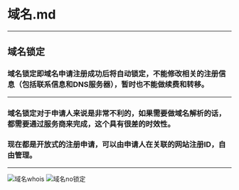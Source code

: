 # 域名.md

***

## 域名锁定

### 域名锁定即域名申请注册成功后将自动锁定，不能修改相关的注册信息（包括联系信息和DNS服务器），暂时也不能做续费和转移。

***
### 域名锁定对于申请人来说是非常不利的，如果需要做域名解析的话，都需要通过服务商来完成，这个具有很差的时效性。
### 现在都是开放式的注册申请，可以由申请人在关联的网站注册ID，自由管理。
***

![域名whois](https://github.com/xgqfrms/xgqfrms/blob/gh-pages/images/wait.gif)
![域名no锁定](https://raw.githubusercontent.com/xgqfrms/xgqfrms/gh-pages/images/domain-lock.png)

